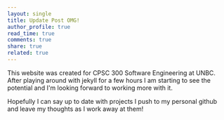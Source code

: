 ```yaml
---
layout: single
title: Update Post OMG!
author_profile: true
read_time: true
comments: true
share: true
related: true
---
```


This website was created for CPSC 300 Software Engineering at UNBC. After playing
around with jekyll for a few hours I am starting to see the potential and I'm
looking forward to working more with it.

Hopefully I can say up to date with projects I push to my personal github and leave
my thoughts as I work away at them!
